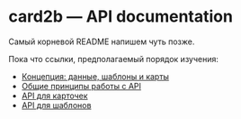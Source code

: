 # card2b — API documentation

Самый корневой README напишем чуть позже.

Пока что ссылки, предполагаемый порядок изучения:

- [Концепция: данные, шаблоны и карты](./doc/basic-concepts.md)
- [Общие принципы работы с API](./doc/working-with-api.md)
- [API для карточек](./doc/cards.md)
- [API для шаблонов](./doc/templates.md)
